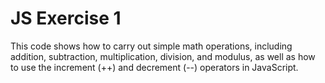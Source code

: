 # JS Exercise 1
This code shows how to carry out simple math operations, including addition, subtraction, multiplication, division, and modulus, as well as how to use the increment (++) and decrement (--) operators in JavaScript.